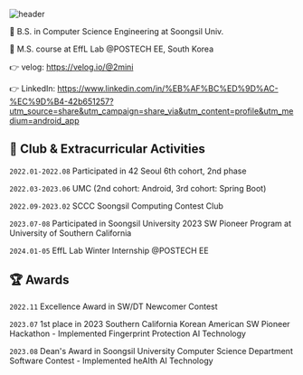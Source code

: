 ![header](https://capsule-render.vercel.app/api?type=waving&color=gradient&customColorList=18&height=300&section=header&text=✨Welcome%20to%20Mini's%20github✨&fontSize=60)

🏫 B.S. in Computer Science Engineering at Soongsil Univ.

🏫 M.S. course at EffL Lab @POSTECH EE, South Korea

👉 velog: https://velog.io/@2mini   

👉 LinkedIn: https://www.linkedin.com/in/%EB%AF%BC%ED%9D%AC-%EC%9D%B4-42b651257?utm_source=share&utm_campaign=share_via&utm_content=profile&utm_medium=android_app

## 🕺 Club & Extracurricular Activities
`2022.01-2022.08` Participated in 42 Seoul 6th cohort, 2nd phase

`2022.03-2023.06` UMC (2nd cohort: Android, 3rd cohort: Spring Boot)  

`2022.09-2023.02` SCCC Soongsil Computing Contest Club

`2023.07-08` Participated in Soongsil University 2023 SW Pioneer Program at University of Southern California

`2024.01-05` EffL Lab Winter Internship @POSTECH EE

## 🏆 Awards
`2022.11` Excellence Award in SW/DT Newcomer Contest

`2023.07` 1st place in 2023 Southern California Korean American SW Pioneer Hackathon - Implemented Fingerprint Protection AI Technology

`2023.08` Dean's Award in Soongsil University Computer Science Department Software Contest - Implemented heAIth AI Technology

